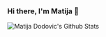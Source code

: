 ### Hi there, I'm Matija 👋

<img align="left" alt="Matija Dodovic's Github Stats" src="https://github-readme-stats.vercel.app/api?username=mdodovic&show_icons=true&hide_border=true&count_private=true"/>


<!--
**mdodovic/mdodovic** is a ✨ _special_ ✨ repository because its `README.md` (this file) appears on your GitHub profile.

Here are some ideas to get you started:

- 🔭 I’m currently working on ...
- 🌱 I’m currently learning ...
- 👯 I’m looking to collaborate on ...
- 🤔 I’m looking for help with ...
- 💬 Ask me about ...
- 📫 How to reach me: ...
- 😄 Pronouns: ...
- ⚡ Fun fact: ...

-->

